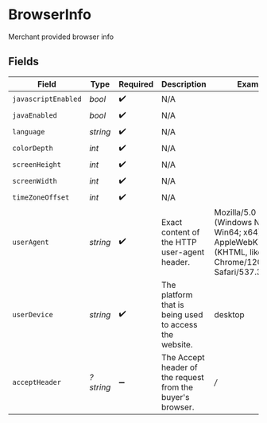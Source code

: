 # BrowserInfo

Merchant provided browser info


## Fields

| Field                                                                                                           | Type                                                                                                            | Required                                                                                                        | Description                                                                                                     | Example                                                                                                         |
| --------------------------------------------------------------------------------------------------------------- | --------------------------------------------------------------------------------------------------------------- | --------------------------------------------------------------------------------------------------------------- | --------------------------------------------------------------------------------------------------------------- | --------------------------------------------------------------------------------------------------------------- |
| `javascriptEnabled`                                                                                             | *bool*                                                                                                          | :heavy_check_mark:                                                                                              | N/A                                                                                                             |                                                                                                                 |
| `javaEnabled`                                                                                                   | *bool*                                                                                                          | :heavy_check_mark:                                                                                              | N/A                                                                                                             |                                                                                                                 |
| `language`                                                                                                      | *string*                                                                                                        | :heavy_check_mark:                                                                                              | N/A                                                                                                             |                                                                                                                 |
| `colorDepth`                                                                                                    | *int*                                                                                                           | :heavy_check_mark:                                                                                              | N/A                                                                                                             |                                                                                                                 |
| `screenHeight`                                                                                                  | *int*                                                                                                           | :heavy_check_mark:                                                                                              | N/A                                                                                                             |                                                                                                                 |
| `screenWidth`                                                                                                   | *int*                                                                                                           | :heavy_check_mark:                                                                                              | N/A                                                                                                             |                                                                                                                 |
| `timeZoneOffset`                                                                                                | *int*                                                                                                           | :heavy_check_mark:                                                                                              | N/A                                                                                                             |                                                                                                                 |
| `userAgent`                                                                                                     | *string*                                                                                                        | :heavy_check_mark:                                                                                              | Exact content of the HTTP user-agent header.                                                                    | Mozilla/5.0 (Windows NT 10.0; Win64; x64) AppleWebKit/537.36 (KHTML, like Gecko) Chrome/120.0.0.0 Safari/537.36 |
| `userDevice`                                                                                                    | *string*                                                                                                        | :heavy_check_mark:                                                                                              | The platform that is being used to access the website.                                                          | desktop                                                                                                         |
| `acceptHeader`                                                                                                  | *?string*                                                                                                       | :heavy_minus_sign:                                                                                              | The Accept header of the request from the buyer's browser.                                                      | */*                                                                                                             |